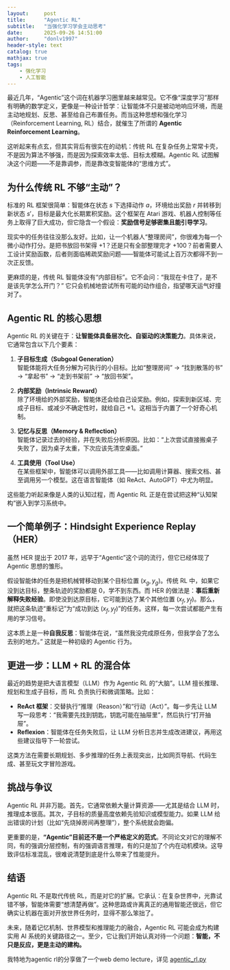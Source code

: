 ```yaml
---
layout:     post
title:      "Agentic RL"
subtitle:   "当强化学习学会主动思考"
date:       2025-09-26 14:51:00
author:     "donlv1997"
header-style: text 
catalog: true
mathjax: true
tags:
    - 强化学习
    - 人工智能
---
```


最近几年，“Agentic”这个词在机器学习圈里越来越常见。它不像“深度学习”那样有明确的数学定义，更像是一种设计哲学：让智能体不只是被动地响应环境，而是主动地规划、反思、甚至给自己布置任务。而当这种思想和强化学习（Reinforcement Learning, RL）结合，就催生了所谓的 **Agentic Reinforcement Learning**。

这听起来有点玄，但其实背后有很实在的动机：传统 RL 在复杂任务上常常卡壳，不是因为算法不够强，而是因为探索效率太低、目标太模糊。Agentic RL 试图解决这个问题——不是靠调参，而是靠改变智能体的“思维方式”。

## 为什么传统 RL 不够“主动”？

标准的 RL 框架很简单：智能体在状态 $s$ 下选择动作 $a$，环境给出奖励 $r$ 并转移到新状态 $s'$，目标是最大化长期累积奖励。这个框架在 Atari 游戏、机器人控制等任务上取得了巨大成功，但它隐含一个假设：**奖励信号足够密集且能引导学习**。

现实中的任务往往没那么友好。比如，让一个机器人“整理房间”，你很难为每一个微小动作打分。是把书放回书架得 +1？还是只有全部整理完才 +100？前者需要人工设计奖励函数，后者则面临稀疏奖励问题——智能体可能试上百万次都得不到一次正反馈。

更麻烦的是，传统 RL 智能体没有“内部目标”。它不会问：“我现在卡住了，是不是该先学怎么开门？” 它只会机械地尝试所有可能的动作组合，指望哪天运气好撞对了。

## Agentic RL 的核心思想

Agentic RL 的关键在于：**让智能体具备层次化、自驱动的决策能力**。具体来说，它通常包含以下几个要素：

1. **子目标生成（Subgoal Generation）**  
   智能体能将大任务分解为可执行的小目标。比如“整理房间” → “找到散落的书” → “拿起书” → “走到书架前” → “放回书架”。

2. **内部奖励（Intrinsic Reward）**  
   除了环境给的外部奖励，智能体还会给自己设奖励。例如，探索到新区域、完成子目标、或减少不确定性时，就给自己 +1。这相当于内置了一个好奇心机制。

3. **记忆与反思（Memory & Reflection）**  
   智能体记录过去的经验，并在失败后分析原因。比如：“上次尝试直接搬桌子失败了，因为桌子太重，下次应该先清空桌面。”

4. **工具使用（Tool Use）**  
   在某些框架中，智能体可以调用外部工具——比如调用计算器、搜索文档、甚至调用另一个模型。这在语言智能体（如 ReAct、AutoGPT）中尤为明显。

这些能力听起来像是人类的认知过程，而 Agentic RL 正是在尝试把这种“认知架构”嵌入到学习系统中。

## 一个简单例子：Hindsight Experience Replay（HER）

虽然 HER 提出于 2017 年，远早于“Agentic”这个词的流行，但它已经体现了 Agentic 思想的雏形。

假设智能体的任务是把机械臂移动到某个目标位置 $(x_g, y_g)$。传统 RL 中，如果它没到达目标，整条轨迹的奖励都是 0，学不到东西。而 HER 的做法是：**事后重新解释失败经验**。即使没到达原目标，它可能到达了某个其他位置 $(x_f, y_f)$。那么，就把这条轨迹“重标记”为“成功到达 $(x_f, y_f)$”的任务。这样，每一次尝试都能产生有用的学习信号。

这本质上是一种**自我反思**：智能体在说，“虽然我没完成原任务，但我学会了怎么去别的地方。” 这就是一种初级的 Agentic 行为。

## 更进一步：LLM + RL 的混合体

最近的趋势是把大语言模型（LLM）作为 Agentic RL 的“大脑”。LLM 擅长推理、规划和生成子目标，而 RL 负责执行和微调策略。比如：

- **ReAct 框架**：交替执行“推理（Reason）”和“行动（Act）”。每一步先让 LLM 写一段思考：“我需要先找到钥匙，钥匙可能在抽屉里”，然后执行“打开抽屉”。
- **Reflexion**：智能体在任务失败后，让 LLM 分析日志并生成改进建议，再用这些建议指导下一轮尝试。

这类方法在需要长期规划、多步推理的任务上表现突出，比如网页导航、代码生成、甚至玩文字冒险游戏。

## 挑战与争议

Agentic RL 并非万能。首先，它通常依赖大量计算资源——尤其是结合 LLM 时，推理成本很高。其次，子目标的质量高度依赖先验知识或模型能力。如果 LLM 给出错误的计划（比如“先烧掉房间再整理”），整个系统就会跑偏。

更重要的是，**“Agentic”目前还不是一个严格定义的范式**。不同论文对它的理解不同，有的强调分层控制，有的强调语言推理，有的只是加了个内在动机模块。这导致评估标准混乱，很难说清楚到底是什么带来了性能提升。

## 结语

Agentic RL 不是取代传统 RL，而是对它的扩展。它承认：在复杂世界中，光靠试错不够，智能体需要“想清楚再做”。这种思路或许离真正的通用智能还很远，但它确实让机器在面对开放世界任务时，显得不那么笨拙了。

未来，随着记忆机制、世界模型和推理能力的融合，Agentic RL 可能会成为构建实用 AI 系统的关键路径之一。至少，它让我们开始认真对待一个问题：**智能，不只是反应，更是主动的建构。**

我特地为agentic rl的分享做了一个web demo lecture，详见 [agentic_rl.py](https://donpromax.github.io/trace-viewer/?trace=var/traces/agentic_rl.json)

